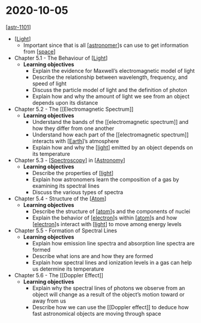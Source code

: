 # 2020-10-05

[[astr-1101]]

- [[Light]]
  - Important since that is all [[astronomer]]s can use to get information from [[space]]
- Chapter 5.1 - The Behaviour of [[Light]]
  - **Learning objectives**
    - Explain the evidence for Maxwell’s electromagnetic model of light
    - Describe the relationship between wavelength, frequency, and speed of light
    - Discuss the particle model of light and the definition of photon
    - Explain how and why the amount of light we see from an object depends upon its distance
- Chapter 5.2 - The [[Electromagnetic Spectrum]]
  - **Learning objectives**
    - Understand the bands of the [[electromagnetic spectrum]] and how they differ from one another
    - Understand how each part of the [[electromagnetic spectrum]] interacts with [[Earth]]’s atmosphere
    - Explain how and why the [[light]] emitted by an object depends on its temperature
- Chapter 5.3 - [[Spectroscopy]] in [[Astronomy]]
  - **Learning objectives**
    - Describe the properties of [[light]]
    - Explain how astronomers learn the composition of a gas by examining its spectral lines
    - Discuss the various types of spectra
- Chapter 5.4 - Structure of the [[Atom]]
  - **Learning objectives**
    - Describe the structure of [[atom]]s and the components of nuclei
    - Explain the behavior of [[electron]]s within [[atom]]s and how [[electron]]s interact with [[light]] to move among energy levels
- Chapter 5.5 - Formation of Spectral Lines
  - **Learning objectives**
    - Explain how emission line spectra and absorption line spectra are formed
    - Describe what ions are and how they are formed
    - Explain how spectral lines and ionization levels in a gas can help us determine its temperature
- Chapter 5.6 - The [[Doppler Effect]]
  - **Learning objectives**
    - Explain why the spectral lines of photons we observe from an object will change as a result of the object’s motion toward or away from us
    - Describe how we can use the [[Doppler effect]] to deduce how fast astronomical objects are moving through space


[//begin]: # "Autogenerated link references for markdown compatibility"
[astr-1101]: astr-1101 "ASTR 1101 - Intro to the Solar System"
[light]: light "Light"
[astronomer]: astronomer "Astronomer"
[space]: space "Space"
[electromagnetic-spectrum]: electromagnetic-spectrum "Electromagnetic Spectrum"
[earth]: earth "Earth 🜨"
[spectroscopy]: spectroscopy "Spectroscopy"
[astronomy]: astronomy "Astronomy"
[atom]: atom "Atom"
[electron]: electron "Electron"
[//end]: # "Autogenerated link references"